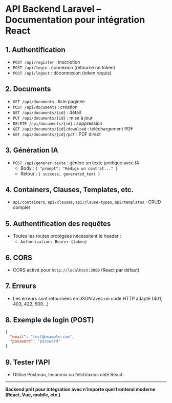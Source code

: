 # API Backend Laravel – Documentation pour intégration React

## 1. Authentification
- `POST /api/register` : inscription
- `POST /api/login` : connexion (retourne un token)
- `POST /api/logout` : déconnexion (token requis)

## 2. Documents
- `GET /api/documents` : liste paginée
- `POST /api/documents` : création
- `GET /api/documents/{id}` : détail
- `PUT /api/documents/{id}` : mise à jour
- `DELETE /api/documents/{id}` : suppression
- `GET /api/documents/{id}/download` : téléchargement PDF
- `GET /api/documents/{id}/pdf` : PDF direct

## 3. Génération IA
- `POST /api/generer-texte` : génère un texte juridique avec IA
  - Body : `{ "prompt": "Rédige un contrat..." }`
  - Retour : `{ success, generated_text }`

## 4. Containers, Clauses, Templates, etc.
- `api/containers`, `api/clauses`, `api/clause-types`, `api/templates` : CRUD complet

## 5. Authentification des requêtes
- Toutes les routes protégées nécessitent le header :
  - `Authorization: Bearer {token}`

## 6. CORS
- CORS activé pour `http://localhost:3000` (React par défaut)

## 7. Erreurs
- Les erreurs sont retournées en JSON avec un code HTTP adapté (401, 403, 422, 500...)

## 8. Exemple de login (POST)
```json
{
  "email": "test@example.com",
  "password": "password"
}
```

## 9. Tester l’API
- Utilise Postman, Insomnia ou fetch/axios côté React.

---

**Backend prêt pour intégration avec n’importe quel frontend moderne (React, Vue, mobile, etc.)**
